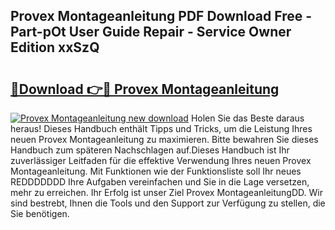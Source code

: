 ## Provex Montageanleitung PDF Download Free - Part-pOt User Guide Repair - Service Owner Edition xxSzQ

# <h2><a href="http://df78fpx.blite.top/?on=Provex+Montageanleitung">🔗Download 👉🔴 Provex Montageanleitung</a></h2>

[![Provex Montageanleitung new download](https://i.imgur.com/lujVjoI.png)](http://df78fpx.blite.top/?on=Provex+Montageanleitung)
Holen Sie das Beste daraus heraus! Dieses Handbuch enthält Tipps und Tricks, um die Leistung Ihres neuen Provex Montageanleitung zu maximieren. Bitte bewahren Sie dieses Handbuch zum späteren Nachschlagen auf.Dieses Handbuch ist Ihr zuverlässiger Leitfaden für die effektive Verwendung Ihres neuen Provex Montageanleitung. Mit Funktionen wie der Funktionsliste soll Ihr neues REDDDDDDD Ihre Aufgaben vereinfachen und Sie in die Lage versetzen, mehr zu erreichen. Ihr Erfolg ist unser Ziel Provex MontageanleitungDD. Wir sind bestrebt, Ihnen die Tools und den Support zur Verfügung zu stellen, die Sie benötigen.
